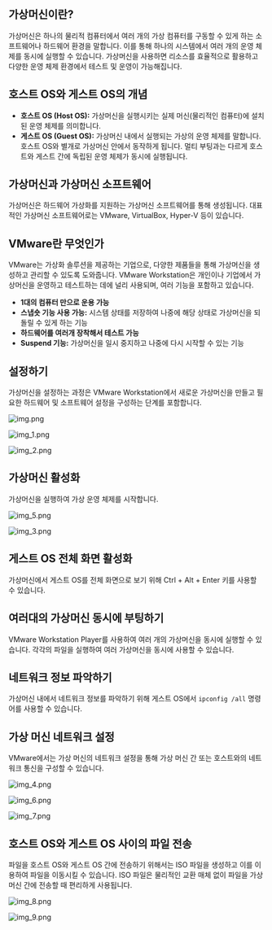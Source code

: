 ## **가상머신이란?**
가상머신은 하나의 물리적 컴퓨터에서 여러 개의 가상 컴퓨터를 구동할 수 있게 하는 소프트웨어나 하드웨어 환경을 말합니다. 이를 통해 하나의 시스템에서 여러 개의 운영 체제를 동시에 실행할 수 있습니다. 가상머신을 사용하면 리소스를 효율적으로 활용하고 다양한 운영 체제 환경에서 테스트 및 운영이 가능해집니다.

## **호스트 OS와 게스트 OS의 개념**
- **호스트 OS (Host OS):** 가상머신을 실행시키는 실제 머신(물리적인 컴퓨터)에 설치된 운영 체제를 의미합니다.
- **게스트 OS (Guest OS):** 가상머신 내에서 실행되는 가상의 운영 체제를 말합니다. 호스트 OS와 별개로 가상머신 안에서 동작하게 됩니다. 멀티 부팅과는 다르게 호스트와 게스트 간에 독립된 운영 체제가 동시에 실행됩니다.

## **가상머신과 가상머신 소프트웨어**
가상머신은 하드웨어 가상화를 지원하는 가상머신 소프트웨어를 통해 생성됩니다. 대표적인 가상머신 소프트웨어로는 VMware, VirtualBox, Hyper-V 등이 있습니다.

## **VMware란 무엇인가**
VMware는 가상화 솔루션을 제공하는 기업으로, 다양한 제품들을 통해 가상머신을 생성하고 관리할 수 있도록 도와줍니다. VMware Workstation은 개인이나 기업에서 가상머신을 운영하고 테스트하는 데에 널리 사용되며, 여러 기능을 포함하고 있습니다.

- **1대의 컴퓨터 만으로 운용 가능**
- **스냅숏 기능 사용 가능:** 시스템 상태를 저장하여 나중에 해당 상태로 가상머신을 되돌릴 수 있게 하는 기능
- **하드웨어를 여러개 장착해서 테스트 가능**
- **Suspend 기능:** 가상머신을 일시 중지하고 나중에 다시 시작할 수 있는 기능

## **설정하기**
가상머신을 설정하는 과정은 VMware Workstation에서 새로운 가상머신을 만들고 필요한 하드웨어 및 소프트웨어 설정을 구성하는 단계를 포함합니다.

![img.png](img.png)

![img_1.png](img_1.png)

![img_2.png](img_2.png)

## **가상머신 활성화**
가상머신을 실행하여 가상 운영 체제를 시작합니다.

![img_5.png](img_5.png)

![img_3.png](img_3.png)

## **게스트 OS 전체 화면 활성화**
가상머신에서 게스트 OS를 전체 화면으로 보기 위해 Ctrl + Alt + Enter 키를 사용할 수 있습니다.

## **여러대의 가상머신 동시에 부팅하기**
VMware Workstation Player를 사용하여 여러 개의 가상머신을 동시에 실행할 수 있습니다. 각각의 파일을 실행하여 여러 가상머신을 동시에 사용할 수 있습니다.

## **네트워크 정보 파악하기**
가상머신 내에서 네트워크 정보를 파악하기 위해 게스트 OS에서 `ipconfig /all` 명령어를 사용할 수 있습니다.

## **가상 머신 네트워크 설정**
VMware에서는 가상 머신의 네트워크 설정을 통해 가상 머신 간 또는 호스트와의 네트워크 통신을 구성할 수 있습니다.

![img_4.png](img_4.png)

![img_6.png](img_6.png)

![img_7.png](img_7.png)

## **호스트 OS와 게스트 OS 사이의 파일 전송**
파일을 호스트 OS와 게스트 OS 간에 전송하기 위해서는 ISO 파일을 생성하고 이를 이용하여 파일을 이동시킬 수 있습니다. ISO 파일은 물리적인 교환 매체 없이 파일을 가상 머신 간에 전송할 때 편리하게 사용됩니다.

![img_8.png](img_8.png)

![img_9.png](img_9.png)